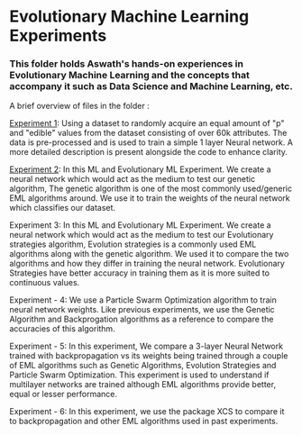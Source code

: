 # Evolutionary Machine Learning Experiments 

### This folder holds Aswath's hands-on experiences in Evolutionary Machine Learning  and the concepts that accompany it such as Data Science and Machine Learning, etc.

A brief overview of  files in the folder :

[Experiment 1](https://github.com/aswath950/ml-projects/blob/main/Evolutionary%20Machine%20Learning/Experiment-1.jl): Using a dataset to randomly acquire an equal amount of "p" and "edible" values from the dataset consisting of over 60k attributes. The data is pre-processed and is used to train a simple 1 layer Neural network. A more detailed description is present alongside the code to enhance clarity. 

[Experiment 2](https://github.com/aswath950/ml-projects/blob/main/Evolutionary%20Machine%20Learning/Experiment-2.jl): In this ML and Evolutionary ML Experiment. We create a neural network which would act as the medium to test our genetic algorithm, The genetic algorithm is one of the most commonly used/generic EML algorithms around. We use it to train the weights of the neural network which classifies our dataset.  

Experiment 3: In this ML and Evolutionary ML Experiment. We create a neural network which would act as the medium to test our Evolutionary strategies algorithm, Evolution strategies is a commonly used EML algorithms along with
the genetic algorithm. We used it to compare the two algorithms and how they differ in training the neural network. Evolutionary Strategies have better accuracy in training them as it is more suited to continuous values.

Experiment - 4: We use a Particle Swarm Optimization algorithm to train neural network weights. Like previous experiments, we use the Genetic Algorithm and Backprogation algorithms as a reference to compare the accuracies  of this algorithm. 

Experiment - 5: In this experiment, We compare a 3-layer Neural Network trained with backpropagation vs its weights being trained through a couple of EML algorithms such as  Genetic Algorithms, Evolution Strategies and Particle Swarm Optimization. This experiment is used to understand if multilayer networks are trained although EML algorithms provide better, equal or lesser performance. 

Experiment - 6: In this experiment, we use the package XCS to compare it to backpropagation and other EML algorithms used in past experiments.
